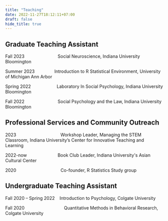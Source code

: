 ```yaml
---
title: "Teaching"
date: 2022-11-27T18:12:11+07:00
draft: false
hide_title: true
---
```


## Graduate Teaching Assistant
Fall 2023&nbsp;&nbsp;&nbsp;&nbsp;&nbsp;&nbsp;&nbsp;&nbsp;&nbsp;&nbsp;&nbsp;&nbsp;&nbsp;&nbsp;&nbsp;&nbsp;&nbsp;&nbsp;&nbsp;&nbsp;&nbsp;&nbsp;&nbsp;&nbsp;&nbsp;&nbsp; Social Neuroscience, Indiana University Bloomington

Summer 2023&nbsp;&nbsp;&nbsp;&nbsp;&nbsp;&nbsp;&nbsp;&nbsp;&nbsp;&nbsp;&nbsp;&nbsp;&nbsp;&nbsp;&nbsp; Introduction to R Statistical Environment, University of Michigan Ann Arbor

Spring 2022&nbsp;&nbsp;&nbsp;&nbsp;&nbsp;&nbsp;&nbsp;&nbsp;&nbsp;&nbsp;&nbsp;&nbsp;&nbsp;&nbsp;&nbsp;&nbsp;&nbsp;&nbsp;&nbsp;&nbsp; Laboratory In Social Psychology, Indiana University Bloomington

Fall 2022&nbsp;&nbsp;&nbsp;&nbsp;&nbsp;&nbsp;&nbsp;&nbsp;&nbsp;&nbsp;&nbsp;&nbsp;&nbsp;&nbsp;&nbsp;&nbsp;&nbsp;&nbsp;&nbsp;&nbsp;&nbsp;&nbsp;&nbsp;&nbsp;&nbsp;&nbsp; Social Psychology and the Law, Indiana University Bloomington

## Professional Services and Community Outreach

2023&nbsp;&nbsp;&nbsp;&nbsp;&nbsp;&nbsp;&nbsp;&nbsp;&nbsp;&nbsp;&nbsp;&nbsp;&nbsp;&nbsp;&nbsp;&nbsp;&nbsp;&nbsp;&nbsp;&nbsp;&nbsp;&nbsp;&nbsp;&nbsp;&nbsp;&nbsp;&nbsp;&nbsp;&nbsp;&nbsp;&nbsp;&nbsp;&nbsp;&nbsp;&nbsp;&nbsp;Workshop Leader, Managing the STEM Classroom, Indiana University’s Center for Innovative Teaching and Learning

2022-now&nbsp;&nbsp;&nbsp;&nbsp;&nbsp;&nbsp;&nbsp;&nbsp;&nbsp;&nbsp;&nbsp;&nbsp;&nbsp;&nbsp;&nbsp;&nbsp;&nbsp;&nbsp;&nbsp;&nbsp;&nbsp;&nbsp;&nbsp;&nbsp;&nbsp;Book Club Leader, Indiana University's Asian Cultural Center 

2020&nbsp;&nbsp;&nbsp;&nbsp;&nbsp;&nbsp;&nbsp;&nbsp;&nbsp;&nbsp;&nbsp;&nbsp;&nbsp;&nbsp;&nbsp;&nbsp;&nbsp;&nbsp;&nbsp;&nbsp;&nbsp;&nbsp;&nbsp;&nbsp;&nbsp;&nbsp;&nbsp;&nbsp;&nbsp;&nbsp;&nbsp;&nbsp;&nbsp;&nbsp;&nbsp;&nbsp;Co-founder, R Statistics Study group 

## Undergraduate Teaching Assistant
Fall 2020 – Spring 2022&nbsp;&nbsp;&nbsp; Introduction to Psychology, Colgate University 

Fall 2020&nbsp;&nbsp;&nbsp;&nbsp;&nbsp;&nbsp;&nbsp;&nbsp;&nbsp;&nbsp;&nbsp;&nbsp;&nbsp;&nbsp;&nbsp;&nbsp;&nbsp;&nbsp;&nbsp;&nbsp;&nbsp;&nbsp;&nbsp;&nbsp;&nbsp;&nbsp;&nbsp;&nbsp;&nbsp;&nbsp;&nbsp; Quantitative Methods in Behavioral Research, Colgate University


